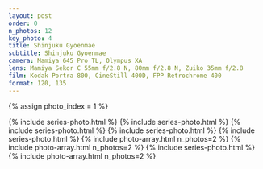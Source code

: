 ```yaml
---
layout: post
order: 0
n_photos: 12
key_photo: 4
title: Shinjuku Gyoenmae
subtitle: Shinjuku Gyoenmae
camera: Mamiya 645 Pro TL, Olympus XA
lens: Mamiya Sekor C 55mm f/2.8 N, 80mm f/2.8 N, Zuiko 35mm f/2.8
film: Kodak Portra 800, CineStill 400D, FPP Retrochrome 400
format: 120, 135
---
```


{% assign photo_index = 1 %}

{% include series-photo.html %}
{% include series-photo.html %}
{% include series-photo.html %}
{% include series-photo.html %}
{% include series-photo.html %}
{% include photo-array.html n_photos=2 %}
{% include photo-array.html n_photos=2 %}
{% include series-photo.html %}
{% include photo-array.html n_photos=2 %}